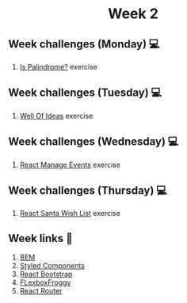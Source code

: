 <h1 align="center">Week 2</h1>

## Week challenges (Monday) 💻

1. [Is Palindrome?](1monday/) exercise

## Week challenges (Tuesday) 💻

1. [Well Of Ideas](2tuesday/) exercise

## Week challenges (Wednesday) 💻

1. [React Manage Events](3wednesday/) exercise

## Week challenges (Thursday) 💻

1. [React Santa Wish List](4thursday/) exercise

## Week links 🔗

1. [BEM](http://getbem.com/introduction/)
2. [Styled Components](https://styled-components.com/)
3. [React Bootstrap](https://react-bootstrap.github.io/)
4. [FLexboxFroggy](https://flexboxfroggy.com/)
5. [React Router](https://www.npmjs.com/package/react-router-dom)
